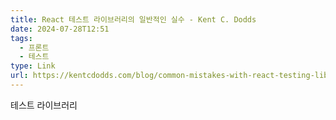 ```yaml
---
title: React 테스트 라이브러리의 일반적인 실수 - Kent C. Dodds
date: 2024-07-28T12:51
tags:
  - 프론트
  - 테스트
type: Link
url: https://kentcdodds.com/blog/common-mistakes-with-react-testing-library
---
```


테스트 라이브러리
